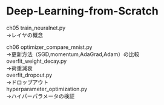 # Deep-Learning-from-Scratch

ch05
train_neuralnet.py  
→レイヤの概念  

ch06
optimizer_compare_mnist.py  
→更新方法（SGD,momentum,AdaGrad,Adam）の比較  
overfit_weight_decay.py  
→荷重減衰  
overfit_dropout.py  
→ドロップアウト  
hyperparameter_optimization.py  
→ハイパーパラメータの検証
